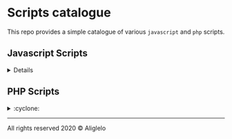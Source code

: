 # Scripts catalogue 
 This repo provides a simple catalogue of various `javascript` and `php` scripts.

## Javascript Scripts

<details>
 
 - [Search](https://github.com/aliglelo/scripts/tree/master/js%20scripts/Search)
 
- [Counter](https://github.com/aliglelo/scripts/tree/master/js%20scripts/Table%20counter)

- [Json to html](https://github.com/aliglelo/scripts/tree/master/js%20scripts/json-to-html)

</details>

## PHP Scripts

<details>
 <summary>:cyclone:</summary>
 
- [php login](https://github.com/aliglelo/scripts/tree/master/php%20scripts/php%20login)

- [IP Logger](https://github.com/aliglelo/scripts/tree/master/php%20scripts/php%20ip%20logger)

</details>

---
All rights reserved 2020 &copy;  Aliglelo 
